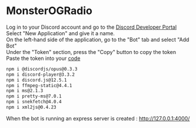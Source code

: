 # MonsterOGRadio

Log in to your Discord account and go to the [Discord Developer Portal](https://discord.com/developers/applications)  
Select "New Application" and give it a name.  
On the left-hand side of the application, go to the "Bot" tab and select "Add Bot"  
Under the "Token" section, press the "Copy" button to copy the token  
Paste the token into your [code](https://github.com/zf9/MonsterOGRadio/blob/main/config/bot.js)  

 ```sh
npm i @discordjs/opus@0.3.3 
npm i discord-player@3.3.2 
npm i discord.js@12.5.1 
npm i ffmpeg-static@4.4.1 
npm i ms@2.1.3 
npm i pretty-ms@7.0.1 
npm i snekfetch@4.0.4 
npm i xml2js@0.4.23
```

When the bot is running an express server is created : http://127.0.0.1:4000/
